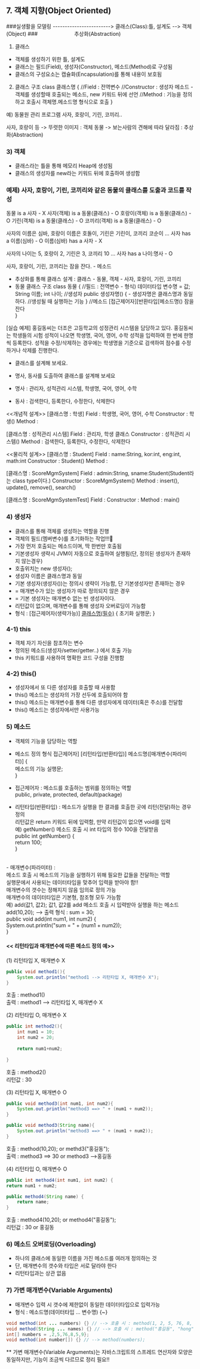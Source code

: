 ## 7. 객체 지향(Object Oriented)

###실생활을 모델링 ------------------------> 클래스(Class):틀, 설계도 --> 객체(Object)
###&emsp;&emsp;&emsp;&emsp;&emsp;&emsp;&emsp;추상화(Abstraction)
              
1) 클래스 
- 객체를 생성하기 위한 틀, 설계도              
- 클래스는 필드(Field), 생성자(Constructor), 메소드(Method)로 구성됨
- 클래스의 구성요소는 캡슐화(Encapsulation)를 통해 내용이 보호됨

2) 클래스 구조
class 클래스명 {
	//Field : 전역변수
	//Constructor : 생성자 메소드 - 객체를 생성할때 호출되는 메소드, new 키워드 뒤에 선언
	//Method : 기능을 정의하고 호출시 객체명.메소드명 형식으로 호출
}                
        
예) 동물원 관리 프로그램
사자, 호랑이, 기린, 코끼리..

사자, 호랑이 등 -> 뚜렷한 이미지 : 객체
동물 -> 보는사람의 견해에 따라 달라짐 : 추상화(Abstraction)


### 3) 객체
- 클래스라는 틀을 통해 메모리 Heap에 생성됨
- 클래스의 생성자를 new라는 키워드 뒤에 호출하여 생성함

### 예제) 사자, 호랑이, 기린, 코끼리와 같은 동물의 클래스를 도출과 코드를 작성
동물 is a 사자 - X
사자(객체) is a 동물(클래스) - O
호랑이(객체) is a 동물(클래스) - O
기린(객체) is a 동물(클래스) - O
코끼리(객체) is a 동물(클래스) - O

사자의 이름은 심바, 호랑이 이름은 호돌이, 기린은 기린이, 코끼리 코순이 ...
사자 has a 이름(심바) - O
이름(심바) has a 사자 - X

사자의 나이는 5, 호랑이 2, 기린은 3, 코끼리 10 ...
사자 has a 나이:명사 - O

사자, 호랑이, 기린, 코끼리는 잠을 잔다. - 메소드

- 추상화를 통해 클래스 설계 : 클래스 - 동물, 객체 - 사자, 호랑이, 기린, 코끼리
- 동물 클래스 구조
class 동물 {
	//필드 : 전역변수 - 형식) 데이터타입 변수명 = 값;
	String 이름;
	int 나이;
	//생성자
	public 생성자명() {  - 생성자명은 클래스명과 동일하다.
		//생성될 때 실행하는 기능
	}
	//메소드
	[접근제어자][반환타입[메소드명() 잠을 잔다	
}

[실습 예제]
홍길동씨는 더조은 고등학교의 성정관리 시스템을 담당하고 있다. 홍길동씨는 학생들의
시험 성적이 나오면 학생명, 국어, 영어, 수학 성적을 입력하여 한 번에 한명씩 등록한다.
성적을 수정/삭제하는 경우에는 학생명을 기준으로 검색하여 점수를 수정하거나 삭제를 진행한다.
- 클래스를 설계해 보세요.

- 명사, 동사를 도출하여 클래스를 설계해 보세요
- 명사 : 관리자, 성적관리 시스템, 학생명, 국어, 영어, 수학
- 동사 : 검색한다, 등록한다, 수정한다, 삭제한다

<<개념적 설계>>
[클래스명 : 학생]
Field : 학생명, 국어, 영어, 수학
Constructor : 학생()
Method : 

[클래스명 : 성적관리 시스템]
Field : 관리자, 학생 클래스
Constructor : 성적관리 시스템()
Method : 검색한다, 등록한다, 수정한다, 삭제한다 

<<물리적 설계>>
[클래스명 : Student]
Field : name:String, kor:int, eng:int, math:int
Constructor : Student()
Method : 

[클래스명 : ScoreMgmSystem]
Field : admin:String, sname:Student(Student라는 class type이다.)
Constructor : ScoreMgmSystem()
Method : insert(), update(), remove(), search() 

[클래스명 : ScoreMgmSystemTest]
Field : 
Constructor : 
Method : main()

### 4) 생성자
- 클래스를 통해 객체를 생성하는 역할을 진행
- 객체의 필드(멤버변수)를 초기화하는 작업!!!💛
- 가장 먼저 호출되는 메소드이며, 딱 한번만 호출됨
- 기본생성자 생략시 JVM이 자동으로 호출하여 실행됨(단, 정의된 생성자가 존재하지 않는경우)
- 호출위치는 new 생성자();
- 생성자 이름은 클래스명과 동일
- 기본 생성자(생성자())는 정의시 생략이 가능함, 단 기본생성자만 존재하는 경우 
- = 매개변수가 있는 생성자가 따로 정의되지 않은 경우
- = 기본 생성자는 매개변수 없는 빈 생성자이다.
- 리턴값이 없으며, 매개변수를 통해 생성자 오버로딩이 가능함
- 형식 : [접근제어자(생략가능)] [클래스명(필수)](매개변수...) { 초기화 실행문; } 

### 4-1) this
- 객체 자기 자신을 참조하는 변수
- 정의된 메소드(생성자/setter/getter..) 에서 호출 가능
- this 키워드를 사용하여 명확한 코드 구성을 진행함

### 4-2) this()
- 생성자에서 또 다른 생성자를 호출할 때 사용함
- this() 메소드는 생성자의 가장 선두에 호출되어야 함
- this() 메소드는 매개변수를 통해 다른 생성자에게 데이터(혹은 주소)를 전달함
- this() 메소드는 생성자에서만 사용가능

### 5) 메소드
- 객체의 기능을 담당하는 역할
- 메소드 정의 형식
접근제어자] [리턴타입(반환타입)] 메소드명([매개변수(파라미터)] {<br>
 메소드의 기능 실행문;<br>
}<br>

- 접근제어자 : 메소드를 호출하는 범위를 정의하는 역할<br>
	public, private, protected, default(package)<br>
	
- 리턴타입(반환타입) : 메소드가 실행을 한 결과를 호출한 곳에 리턴(전달)하는 경우 정의<br>
	리턴값은 return 키워드 뒤에 입력함, 만약 리턴값이 없으면 void를 입력<br>
	예) getNumber() 메소드 호출 시 int 타입의 정수 100을 전달받음<br>
	public int getNumber() {<br>
			return 100;<br>
	}
<br>	
- 매개변수(파라미터) : 
<br> 메소드 호출 시 메소드의 기능을 실행하기 위해 필요한 값들을 전달하는 역할
<br>  실행문에서 사용되는 데이터타입을 맞추어 입력을 받아야 함!!
<br>  매개변수의 갯수는 정해지지 않음 임의로 정의 가능
<br>   매개변수의 데이터타입은 기본형, 참조형 모두 가능함
<br>   예) add(값1, 값2); 값1, 값2를 add 메소드 호출 시 입력받아 실행을 하는 메소드
<br>   add(10,20); --> 출력 형식 : sum = 30;
 <br>  
   public void add(int num1, int num2) {<br>
     System.out.println("sum = " + (num1 + num2));<br>
   }
    
#### << 리턴타입과 매개변수에 따른 메소드 정의 예>>

(1) 리턴타입 X, 매개변수 X<br>

```java
public void method1(){
	System.out.println("method1 --> 리턴타입 X, 매개변수 X");
}
```

호출 : method1()<br>
출력 : method1 --> 리턴타입 X, 매개변수 X<br>

(2) 리턴타입 O, 매개변수 X<br>

```java
public int method2(){
	int num1 = 10;
	int num2 = 20;
	
	return num1+num2;
	
}
```

호출 : method2()<br>
리턴값 : 30<br>

(3) 리턴타입 X, 매개변수 O<br>

```java
public void method3(int num1, int num2){
	System.out.println("method3 ==> " + (num1 + num2));
}

public void method3(String name){
	System.out.println("method3 ==> " + (num1 + num2));
}
```

호출 : method(10,20); or methd3("홍길동");<br>
출력 : method3 ==> 30 or method3 -->홍길동<br>

(4) 리턴타입 O, 매개변수 O<br>

```java
public int method4(int num1, int num2) {
return num1 + num2;

public method4(String name) {
	return name;
}
```

호출 : method4(10,20); or method4("홍길동");<br>
리턴겂 : 30 or 홍길동<br>

### 6) 메소드 오버로딩(Overloading)
- 하나의 클래스에 동일한 이름을 가진 메소드를 여러개 정의하는 것<br>
- 단, 매개변수의 갯수와 타입은 서로 달라야 한다<br>
- 리턴타입과는 상관 없음

### 7) 가변 매개변수(Variable Arguments)
- 매개변수 입력 시 갯수에 제한없이 동일한 데이터타입으로 입력가능
- 형식 : 메소드명(데이터타입 ... 변수명) {~}

```java
void method(int ... numbers) {} // --> 호출 시 : method(1, 2, 5, 76, 8, 5, 9)
void method(String ... names) {} // --> 호출 시 : method("홍길동", "hong", "smith");
int[] numbers = ,2,5,76,8,5,9};
void method(int number[]) {} // --> method(numbers);

```

** 가변 매개변수(Variable Arguments)는 자바스크립트의 스프레드 연산자와 모양은 동일하지만, 기능이 조금씩 다르므로 정리 필요!!






